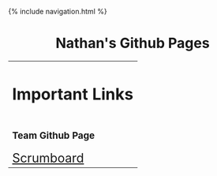 {% include navigation.html %}

<h1 style="text-align: center"> Nathan's Github Pages </h1>

<table>
  <tr>
    <td>
      <h1> Important Links </h1>
    </td>
  </tr>
  <tr>
    <td>
      <h3 href = "https://punarvasus.github.io/PopcornCritics/" > Team Github Page </h3>
      <a style="font-size: 25px; text-align: center" href = "https://github.com/PunarvasuS/PopcornCritics/projects/1" > Scrumboard </a>
    </td>
  </tr>
</table>
